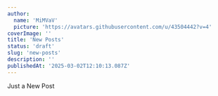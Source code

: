 ```yaml
---
author:
  name: 'MiMVaV'
  picture: 'https://avatars.githubusercontent.com/u/43504442?v=4'
coverImage: ''
title: 'New Posts'
status: 'draft'
slug: 'new-posts'
description: ''
publishedAt: '2025-03-02T12:10:13.087Z'
---
```


Just a New Post